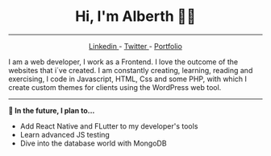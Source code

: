 <h1 align="center">Hi, I'm Alberth 👋🏽</h1>

-------
<p align="center">
  <a href="https://www.linkedin.com/in/alberth-corrales-ru%C3%ADz-535b3b144/"> Linkedin </a>
  -
  <a href="https://twitter.com/AlberthRuz1"> Twitter </a>
  -
  <a href="https://alberthrc.github.io/ALBERTHRC/"> Portfolio </a>
<p> 

I am a web developer, I work as a Frontend. I love the outcome of the websites that i´ve created. I am constantly creating, learning, reading and exercising, I code in Javascript, HTML, Css and some PHP, with which I create custom themes for clients using the WordPress web tool.
  
-------

**🎯 In the future, I plan to...**
* Add React Native and FLutter to my developer's tools
* Learn advanced JS testing
* Dive into the database world with MongoDB
